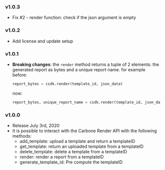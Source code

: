 ### v1.0.3
  - Fix #2 - render function: check if the json argument is empty

### v1.0.2
  - Add license and update setup

### v1.0.1
  - **Breaking changes**: the `render` method returns a tuple of 2 elements: the generated report as bytes and a unique report name.
    for example before:
    ```python
    report_bytes = csdk.render(template_id, json_data)
    ```
    now:
    ```python
    report_bytes, unique_report_name = csdk.render(template_id, json_data)
    ```

### v1.0.0
  - Release July 3rd, 2020
  - It is possible to interact with the Carbone Render API with the following methods:
    - add_template: upload a template and return a templateID
    - get_template: return an uploaded template from a templateID
    - delete_template: delete a template from a templateID
    - render: render a report from a templateID
    - generate_template_id: Pre compute the templateID

